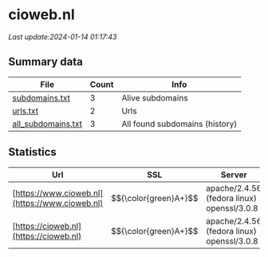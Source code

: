 # cioweb.nl
*Last update:2024-01-14 01:17:43*
## Summary data
| File       | Count | Info |
|------------|-------|------|
|[subdomains.txt](/data/cioweb/subdomains.txt)|3|Alive subdomains|
|[urls.txt](/data/cioweb/urls.txt)|2|Urls|
|[all_subdomains.txt](/data/cioweb/all_subdomains.txt)|3|All found subdomains (history)|
## Statistics
| Url | SSL | Server | Cookie | HSTS | CSP | XFO | XXP | RP | Tech |
|------------|-------|------|------|------|------|------|------|------|------|
|[https://www.cioweb.nl](https://www.cioweb.nl)| $${\color{green}A+}$$ |apache/2.4.56 (fedora linux) openssl/3.0.8| |:white_check_mark: | | | | |:white_check_mark: |Apache HTTP Server:2...|
|[https://cioweb.nl](https://cioweb.nl)| $${\color{green}A+}$$ |apache/2.4.56 (fedora linux) openssl/3.0.8| |:white_check_mark: | | | | |:white_check_mark: |Apache HTTP Server:2...|